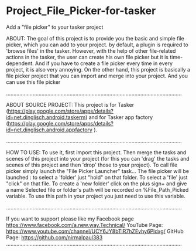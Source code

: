 # Project_File_Picker-for-tasker
Add a "file picker" to your tasker project


ABOUT:
The goal of this project is to provide you the basic and simple file picker, which you can add to your project.
by default, a plugin is required to 'browse files' in the tasker. However, with the help of other file-related actions in the tasker, the user can create his own file picker but it is time-dependent.
And if you have to create a file picker every time in every project, it is also very annoying.
On the other hand, this project is basically a file picker project that you can import and merge into your project. And you can use this file picker

.......................................................................................................................

ABOUT SOURCE PROJECT:
This project is for Tasker (https://play.google.com/store/apps/details?id=net.dinglisch.android.taskerm) and for Tasker app factory (https://play.google.com/store/apps/details?id=net.dinglisch.android.appfactory ).

.......................................................................................................................


HOW TO USE:
To use it, first import this project.
Then merge the tasks and scenes of this project into your project (for this you can 'drag' the tasks and scenes of this project and then 'drop' those to your project).
To call file picker simply launch the "File Picker Launcher" task...
The file picker will be launched :
to select a 'folder' just "hold" on that folder.
To select a 'file' just "click" on that file.
To create a 'new folder' click on the plus sign+ and give a name
Selected file or folder's path will be recorded on %File_Path_Picked variable.
To use this path in your project you just need to use this variable.

.......................................................................................................................

If you want to support please like
my Facebook page https://www.facebook.com/a.new.way.Technical/
YouTube Page: https://www.youtube.com/channel/UCY6JY8bTlR7hZEvhy6Pldxg/
GitHub Page: https://github.com/nirmalpaul383
.......................................................................................................................
